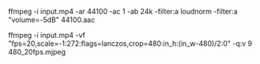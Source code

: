 
ffmpeg -i input.mp4 -ar 44100 -ac 1 -ab 24k -filter:a loudnorm -filter:a "volume=-5dB" 44100.aac

ffmpeg -i input.mp4 -vf "fps=20,scale=-1:272:flags=lanczos,crop=480:in_h:(in_w-480)/2:0" -q:v 9 480_20fps.mjpeg